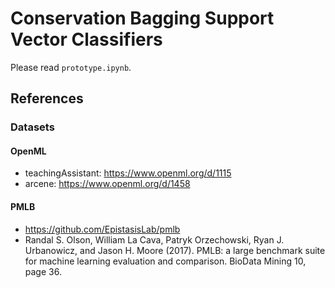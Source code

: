 # Conservation Bagging Support Vector Classifiers
Please read `prototype.ipynb`.

## References
### Datasets
#### OpenML
- teachingAssistant: https://www.openml.org/d/1115
- arcene: https://www.openml.org/d/1458

#### PMLB
- https://github.com/EpistasisLab/pmlb
- Randal S. Olson, William La Cava, Patryk Orzechowski, Ryan J. Urbanowicz, and Jason H. Moore (2017). PMLB: a large benchmark suite for machine learning evaluation and comparison. BioData Mining 10, page 36.

